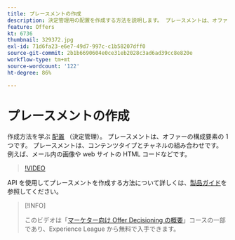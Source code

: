 ```yaml
---
title: プレースメントの作成
description: 決定管理用の配置を作成する方法を説明します。 プレースメントは、オファーに必須の構成要素の 1 つです。
feature: Offers
kt: 6736
thumbnail: 329372.jpg
exl-id: 71d6fa23-e6e7-49d7-997c-c1b58207dff0
source-git-commit: 2b1b6690604e0ce31eb2028c3ad6ad39cc8e820e
workflow-type: tm+mt
source-wordcount: '122'
ht-degree: 86%

---
```


# プレースメントの作成

作成方法を学ぶ [配置](https://experienceleague.adobe.com/docs/journey-optimizer/using/offer-decisioniong/create-components/creating-placements.html?lang=ja) （決定管理）。 プレースメントは、オファーの構成要素の 1 つです。 プレースメントは、コンテンツタイプとチャネルの組み合わせです。例えば、メール内の画像や web サイトの HTML コードなどです。

>[!VIDEO](https://video.tv.adobe.com/v/329372?quality=12&learn=on)

API を使用してプレースメントを作成する方法について詳しくは、[製品ガイド](https://experienceleague.adobe.com/docs/journey-optimizer/using/offer-decisioniong/api-reference/offers-api/placements/create.html?lang=ja)を参照してください。

>[!INFO]
>
> このビデオは「[マーケター向け Offer Decisioning の概要](https://experienceleague.adobe.com/?recommended=ExperiencePlatform-U-1-2020.1.offerdecisioning?lang=ja)」コースの一部であり、Experience League から無料で入手できます。
